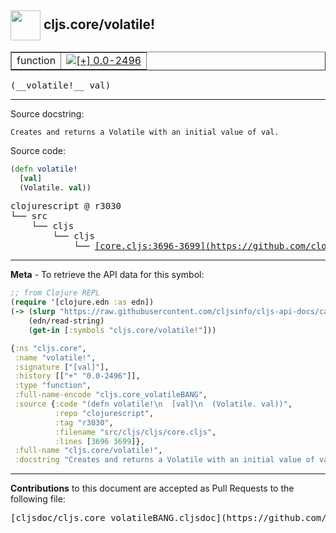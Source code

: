 ## <img width="48px" valign="middle" src="http://i.imgur.com/Hi20huC.png"> cljs.core/volatile!

 <table border="1">
<tr>

<td>function</td>
<td><a href="https://github.com/cljsinfo/cljs-api-docs/tree/0.0-2496"><img valign="middle" alt="[+] 0.0-2496" src="https://img.shields.io/badge/+-0.0--2496-lightgrey.svg"></a> </td>
</tr>
</table>

 <samp>
(__volatile!__ val)<br>
</samp>

---




Source docstring:

```
Creates and returns a Volatile with an initial value of val.
```

Source code:

```clj
(defn volatile!
  [val]
  (Volatile. val))
```

 <pre>
clojurescript @ r3030
└── src
    └── cljs
        └── cljs
            └── <ins>[core.cljs:3696-3699](https://github.com/clojure/clojurescript/blob/r3030/src/cljs/cljs/core.cljs#L3696-L3699)</ins>
</pre>


---

__Meta__ - To retrieve the API data for this symbol:

```clj
;; from Clojure REPL
(require '[clojure.edn :as edn])
(-> (slurp "https://raw.githubusercontent.com/cljsinfo/cljs-api-docs/catalog/cljs-api.edn")
    (edn/read-string)
    (get-in [:symbols "cljs.core/volatile!"]))
```

```clj
{:ns "cljs.core",
 :name "volatile!",
 :signature ["[val]"],
 :history [["+" "0.0-2496"]],
 :type "function",
 :full-name-encode "cljs.core_volatileBANG",
 :source {:code "(defn volatile!\n  [val]\n  (Volatile. val))",
          :repo "clojurescript",
          :tag "r3030",
          :filename "src/cljs/cljs/core.cljs",
          :lines [3696 3699]},
 :full-name "cljs.core/volatile!",
 :docstring "Creates and returns a Volatile with an initial value of val."}

```

---

__Contributions__ to this document are accepted as Pull Requests to the following file:

 <pre>
[cljsdoc/cljs.core_volatileBANG.cljsdoc](https://github.com/cljsinfo/cljs-api-docs/blob/master/cljsdoc/cljs.core_volatileBANG.cljsdoc)
</pre>

